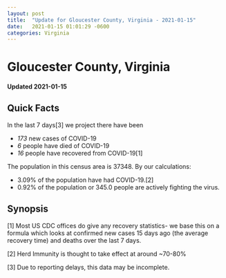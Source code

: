 ```yaml
---
layout: post
title:  "Update for Gloucester County, Virginia - 2021-01-15"
date:   2021-01-15 01:01:29 -0600
categories: Virginia
---
```


# Gloucester County, Virginia
#### Updated 2021-01-15

## Quick Facts

In the last 7 days[3] we project there have been
- *173* new cases of COVID-19
- *6* people have died of COVID-19
- *16* people have recovered from COVID-19[1]

The population in this census area is 37348. By our calculations:
- 3.09% of the population have had COVID-19.[2]
- 0.92% of the population or 345.0 people are actively fighting the virus.

## Synopsis




[1] Most US CDC offices do give any recovery statistics- we base this on a formula which looks at confirmed new cases
15 days ago (the average recovery time) and deaths over the last 7 days.

[2] Herd Immunity is thought to take effect at around ~70-80%

[3] Due to reporting delays, this data may be incomplete.
 
    